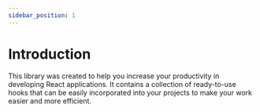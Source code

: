 ```yaml
---
sidebar_position: 1
---
```


# Introduction

This library was created to help you increase your productivity in developing React applications. It contains a collection of ready-to-use hooks that can be easily incorporated into your projects to make your work easier and more efficient.

